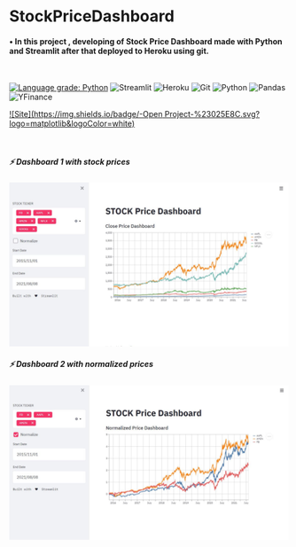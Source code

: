 # StockPriceDashboard

#### • In this project , developing of  Stock Price Dashboard made with Python and Streamlit after that deployed to Heroku using git.
</br>
<p>
  
<a href="https://lgtm.com/projects/g/UGURSELIMOZEN/StockPriceDashboard/context:python"><img alt="Language grade: Python" src="https://img.shields.io/lgtm/grade/python/g/UGURSELIMOZEN/StockPriceDashboard.svg?logo=lgtm&logoWidth=18"/></a>
<a>
<img alt="Streamlit" src="https://img.shields.io/badge/-Made with Streamlit-FF4B4B?logo=Streamlit&logoColor=white">
</a>
<a>
<img alt="Heroku" src ="https://img.shields.io/badge/-Deployed to Heroku-0089D6?&logo=heroku&logoColor=ffffff">
</a>
<a>
<img alt="Git" src="https://img.shields.io/badge/Git%20-%23F05033.svg?logo=git&logoColor=white">
</a>
<a>
<img alt="Python" src="https://img.shields.io/badge/Python%20-%2314354C.svg?logo=python&logoColor=white">
</a>
<a>
<img alt="Pandas" src="https://img.shields.io/badge/-Pandas-%23150458.svg?logo=Pandas&logoColor=white">
</a>  
<a>
<img alt="YFinance" src="https://img.shields.io/badge/-yfinance-%23e0982c.svg?logo=yfinance&logoColor=white">
</a> 
</p>

[![Site](https://img.shields.io/badge/-Open Project-%23025E8C.svg?logo=matplotlib&logoColor=white)](https://stockpricedashboard.herokuapp.com/)

</br>

##### ⚡ Dashboard 1 with stock prices
<img width="1120" heigth="720" alt="dashboard1" src="https://github.com/UGURSELIMOZEN/StockPriceDashboard/blob/main/dashboard1.JPG">

</br>

##### ⚡ Dashboard 2 with normalized prices
<img width="1120" heigth="720" alt="dashboard2" src="https://github.com/UGURSELIMOZEN/StockPriceDashboard/blob/main/dashboard2.JPG">
